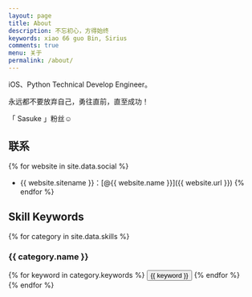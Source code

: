 ```yaml
---
layout: page
title: About
description: 不忘初心，方得始终
keywords: xiao 66 guo Bin, Sirius
comments: true
menu: 关于
permalink: /about/
---
```


iOS、Python Technical Develop Engineer。

永远都不要放弃自己，勇往直前，直至成功！

「 Sasuke 」粉丝☺

## 联系

{% for website in site.data.social %}
* {{ website.sitename }}：[@{{ website.name }}]({{ website.url }})
{% endfor %}

## Skill Keywords

{% for category in site.data.skills %}
### {{ category.name }}
<div class="btn-inline">
{% for keyword in category.keywords %}
<button class="btn btn-outline" type="button">{{ keyword }}</button>
{% endfor %}
</div>
{% endfor %}
